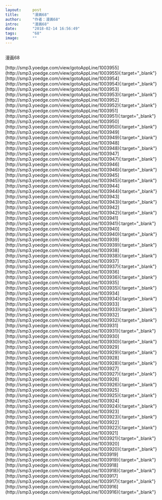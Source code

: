 ```yaml
---
layout:     post
title:      "漫画68"
author:     "作者：漫画68"
intro:      "漫画68"
date:       "2018-02-14 16:56:49"
tags:       "68"
image:      ""
---
```

<div style="text-align: center">
<p><img src=""/></p>
</div>
<p class="post-meta">
<span>漫画68</span>
</p>
[http://smp3.yoedge.com/view/gotoAppLine/1003955](http://smp3.yoedge.com/view/gotoAppLine/1003955){:target="_blank"}
[http://smp3.yoedge.com/view/gotoAppLine/1003954](http://smp3.yoedge.com/view/gotoAppLine/1003954){:target="_blank"}
[http://smp3.yoedge.com/view/gotoAppLine/1003953](http://smp3.yoedge.com/view/gotoAppLine/1003953){:target="_blank"}
[http://smp3.yoedge.com/view/gotoAppLine/1003952](http://smp3.yoedge.com/view/gotoAppLine/1003952){:target="_blank"}
[http://smp3.yoedge.com/view/gotoAppLine/1003951](http://smp3.yoedge.com/view/gotoAppLine/1003951){:target="_blank"}
[http://smp3.yoedge.com/view/gotoAppLine/1003950](http://smp3.yoedge.com/view/gotoAppLine/1003950){:target="_blank"}
[http://smp3.yoedge.com/view/gotoAppLine/1003949](http://smp3.yoedge.com/view/gotoAppLine/1003949){:target="_blank"}
[http://smp3.yoedge.com/view/gotoAppLine/1003948](http://smp3.yoedge.com/view/gotoAppLine/1003948){:target="_blank"}
[http://smp3.yoedge.com/view/gotoAppLine/1003947](http://smp3.yoedge.com/view/gotoAppLine/1003947){:target="_blank"}
[http://smp3.yoedge.com/view/gotoAppLine/1003946](http://smp3.yoedge.com/view/gotoAppLine/1003946){:target="_blank"}
[http://smp3.yoedge.com/view/gotoAppLine/1003945](http://smp3.yoedge.com/view/gotoAppLine/1003945){:target="_blank"}
[http://smp3.yoedge.com/view/gotoAppLine/1003944](http://smp3.yoedge.com/view/gotoAppLine/1003944){:target="_blank"}
[http://smp3.yoedge.com/view/gotoAppLine/1003943](http://smp3.yoedge.com/view/gotoAppLine/1003943){:target="_blank"}
[http://smp3.yoedge.com/view/gotoAppLine/1003942](http://smp3.yoedge.com/view/gotoAppLine/1003942){:target="_blank"}
[http://smp3.yoedge.com/view/gotoAppLine/1003941](http://smp3.yoedge.com/view/gotoAppLine/1003941){:target="_blank"}
[http://smp3.yoedge.com/view/gotoAppLine/1003940](http://smp3.yoedge.com/view/gotoAppLine/1003940){:target="_blank"}
[http://smp3.yoedge.com/view/gotoAppLine/1003939](http://smp3.yoedge.com/view/gotoAppLine/1003939){:target="_blank"}
[http://smp3.yoedge.com/view/gotoAppLine/1003938](http://smp3.yoedge.com/view/gotoAppLine/1003938){:target="_blank"}
[http://smp3.yoedge.com/view/gotoAppLine/1003937](http://smp3.yoedge.com/view/gotoAppLine/1003937){:target="_blank"}
[http://smp3.yoedge.com/view/gotoAppLine/1003936](http://smp3.yoedge.com/view/gotoAppLine/1003936){:target="_blank"}
[http://smp3.yoedge.com/view/gotoAppLine/1003935](http://smp3.yoedge.com/view/gotoAppLine/1003935){:target="_blank"}
[http://smp3.yoedge.com/view/gotoAppLine/1003934](http://smp3.yoedge.com/view/gotoAppLine/1003934){:target="_blank"}
[http://smp3.yoedge.com/view/gotoAppLine/1003933](http://smp3.yoedge.com/view/gotoAppLine/1003933){:target="_blank"}
[http://smp3.yoedge.com/view/gotoAppLine/1003932](http://smp3.yoedge.com/view/gotoAppLine/1003932){:target="_blank"}
[http://smp3.yoedge.com/view/gotoAppLine/1003931](http://smp3.yoedge.com/view/gotoAppLine/1003931){:target="_blank"}
[http://smp3.yoedge.com/view/gotoAppLine/1003930](http://smp3.yoedge.com/view/gotoAppLine/1003930){:target="_blank"}
[http://smp3.yoedge.com/view/gotoAppLine/1003929](http://smp3.yoedge.com/view/gotoAppLine/1003929){:target="_blank"}
[http://smp3.yoedge.com/view/gotoAppLine/1003928](http://smp3.yoedge.com/view/gotoAppLine/1003928){:target="_blank"}
[http://smp3.yoedge.com/view/gotoAppLine/1003927](http://smp3.yoedge.com/view/gotoAppLine/1003927){:target="_blank"}
[http://smp3.yoedge.com/view/gotoAppLine/1003926](http://smp3.yoedge.com/view/gotoAppLine/1003926){:target="_blank"}
[http://smp3.yoedge.com/view/gotoAppLine/1003925](http://smp3.yoedge.com/view/gotoAppLine/1003925){:target="_blank"}
[http://smp3.yoedge.com/view/gotoAppLine/1003924](http://smp3.yoedge.com/view/gotoAppLine/1003924){:target="_blank"}
[http://smp3.yoedge.com/view/gotoAppLine/1003923](http://smp3.yoedge.com/view/gotoAppLine/1003923){:target="_blank"}
[http://smp3.yoedge.com/view/gotoAppLine/1003922](http://smp3.yoedge.com/view/gotoAppLine/1003922){:target="_blank"}
[http://smp3.yoedge.com/view/gotoAppLine/1003921](http://smp3.yoedge.com/view/gotoAppLine/1003921){:target="_blank"}
[http://smp3.yoedge.com/view/gotoAppLine/1003920](http://smp3.yoedge.com/view/gotoAppLine/1003920){:target="_blank"}
[http://smp3.yoedge.com/view/gotoAppLine/1003919](http://smp3.yoedge.com/view/gotoAppLine/1003919){:target="_blank"}
[http://smp3.yoedge.com/view/gotoAppLine/1003918](http://smp3.yoedge.com/view/gotoAppLine/1003918){:target="_blank"}
[http://smp3.yoedge.com/view/gotoAppLine/1003917](http://smp3.yoedge.com/view/gotoAppLine/1003917){:target="_blank"}
[http://smp3.yoedge.com/view/gotoAppLine/1003916](http://smp3.yoedge.com/view/gotoAppLine/1003916){:target="_blank"}


